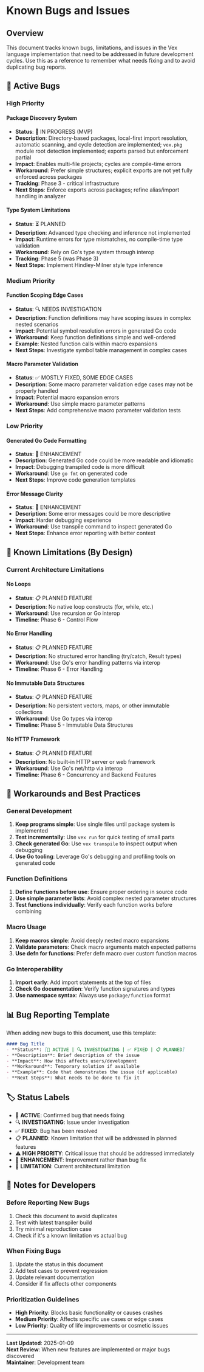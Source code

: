 # Known Bugs and Issues

## Overview

This document tracks known bugs, limitations, and issues in the Vex language implementation that need to be addressed in future development cycles. Use this as a reference to remember what needs fixing and to avoid duplicating bug reports.

## 🐛 Active Bugs

### High Priority

#### Package Discovery System
- **Status**: 🚧 IN PROGRESS (MVP)
- **Description**: Directory-based packages, local-first import resolution, automatic scanning, and cycle detection are implemented; `vex.pkg` module root detection implemented; exports parsed but enforcement partial
- **Impact**: Enables multi-file projects; cycles are compile-time errors
- **Workaround**: Prefer simple structures; explicit exports are not yet fully enforced across packages
- **Tracking**: Phase 3 - critical infrastructure
- **Next Steps**: Enforce exports across packages; refine alias/import handling in analyzer

#### Type System Limitations
- **Status**: ⏳ PLANNED
- **Description**: Advanced type checking and inference not implemented
- **Impact**: Runtime errors for type mismatches, no compile-time type validation
- **Workaround**: Rely on Go's type system through interop
- **Tracking**: Phase 5 (was Phase 3)
- **Next Steps**: Implement Hindley-Milner style type inference

### Medium Priority

#### Function Scoping Edge Cases
- **Status**: 🔍 NEEDS INVESTIGATION
- **Description**: Function definitions may have scoping issues in complex nested scenarios
- **Impact**: Potential symbol resolution errors in generated Go code
- **Workaround**: Keep function definitions simple and well-ordered
- **Example**: Nested function calls within macro expansions
- **Next Steps**: Investigate symbol table management in complex cases

#### Macro Parameter Validation
- **Status**: ✅ MOSTLY FIXED, SOME EDGE CASES
- **Description**: Some macro parameter validation edge cases may not be properly handled
- **Impact**: Potential macro expansion errors
- **Workaround**: Use simple macro parameter patterns
- **Next Steps**: Add comprehensive macro parameter validation tests

### Low Priority

#### Generated Go Code Formatting
- **Status**: 🎨 ENHANCEMENT
- **Description**: Generated Go code could be more readable and idiomatic
- **Impact**: Debugging transpiled code is more difficult
- **Workaround**: Use `go fmt` on generated code
- **Next Steps**: Improve code generation templates

#### Error Message Clarity
- **Status**: 🎨 ENHANCEMENT
- **Description**: Some error messages could be more descriptive
- **Impact**: Harder debugging experience
- **Workaround**: Use transpile command to inspect generated Go
- **Next Steps**: Enhance error reporting with better context

## 🚧 Known Limitations (By Design)

### Current Architecture Limitations

#### No Loops
- **Status**: 📋 PLANNED FEATURE
- **Description**: No native loop constructs (for, while, etc.)
- **Workaround**: Use recursion or Go interop
- **Timeline**: Phase 6 - Control Flow

#### No Error Handling
- **Status**: 📋 PLANNED FEATURE  
- **Description**: No structured error handling (try/catch, Result types)
- **Workaround**: Use Go's error handling patterns via interop
- **Timeline**: Phase 6 - Error Handling

#### No Immutable Data Structures
- **Status**: 📋 PLANNED FEATURE
- **Description**: No persistent vectors, maps, or other immutable collections
- **Workaround**: Use Go types via interop
- **Timeline**: Phase 5 - Immutable Data Structures

#### No HTTP Framework
- **Status**: 📋 PLANNED FEATURE
- **Description**: No built-in HTTP server or web framework
- **Workaround**: Use Go's net/http via interop
- **Timeline**: Phase 6 - Concurrency and Backend Features

## 🔧 Workarounds and Best Practices

### General Development
1. **Keep programs simple**: Use single files until package system is implemented
2. **Test incrementally**: Use `vex run` for quick testing of small parts
3. **Check generated Go**: Use `vex transpile` to inspect output when debugging
4. **Use Go tooling**: Leverage Go's debugging and profiling tools on generated code

### Function Definitions
1. **Define functions before use**: Ensure proper ordering in source code
2. **Use simple parameter lists**: Avoid complex nested parameter structures
3. **Test functions individually**: Verify each function works before combining

### Macro Usage
1. **Keep macros simple**: Avoid deeply nested macro expansions
2. **Validate parameters**: Check macro arguments match expected patterns
3. **Use defn for functions**: Prefer defn macro over custom function macros

### Go Interoperability
1. **Import early**: Add import statements at the top of files
2. **Check Go documentation**: Verify function signatures and types
3. **Use namespace syntax**: Always use `package/function` format

## 📊 Bug Reporting Template

When adding new bugs to this document, use this template:

```markdown
#### Bug Title
- **Status**: [🐛 ACTIVE | 🔍 INVESTIGATING | ✅ FIXED | 📋 PLANNED]
- **Description**: Brief description of the issue
- **Impact**: How this affects users/development
- **Workaround**: Temporary solution if available
- **Example**: Code that demonstrates the issue (if applicable)
- **Next Steps**: What needs to be done to fix it
```

## 🏷️ Status Labels

- 🐛 **ACTIVE**: Confirmed bug that needs fixing
- 🔍 **INVESTIGATING**: Issue under investigation
- ✅ **FIXED**: Bug has been resolved
- 📋 **PLANNED**: Known limitation that will be addressed in planned features
- ⚠️ **HIGH PRIORITY**: Critical issue that should be addressed immediately
- 🎨 **ENHANCEMENT**: Improvement rather than bug fix
- 🚧 **LIMITATION**: Current architectural limitation

## 📝 Notes for Developers

### Before Reporting New Bugs
1. Check this document to avoid duplicates
2. Test with latest transpiler build
3. Try minimal reproduction case
4. Check if it's a known limitation vs actual bug

### When Fixing Bugs
1. Update the status in this document
2. Add test cases to prevent regression
3. Update relevant documentation
4. Consider if fix affects other components

### Prioritization Guidelines
- **High Priority**: Blocks basic functionality or causes crashes
- **Medium Priority**: Affects specific use cases or edge cases
- **Low Priority**: Quality of life improvements or cosmetic issues

---

**Last Updated**: 2025-01-09  
**Next Review**: When new features are implemented or major bugs discovered  
**Maintainer**: Development team